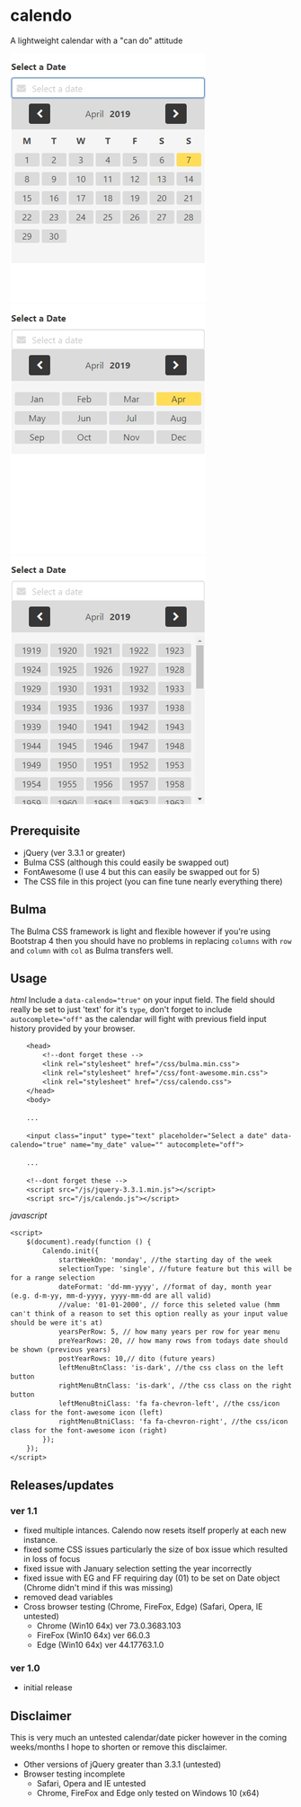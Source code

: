 # calendo
A lightweight calendar with a "can do" attitude

![example 1](https://github.com/zombiesbyte/calendo/blob/master/docs/image1.jpg)
![example 2](https://github.com/zombiesbyte/calendo/blob/master/docs/image2.jpg)
![example 3](https://github.com/zombiesbyte/calendo/blob/master/docs/image3.jpg)


## Prerequisite
- jQuery (ver 3.3.1 or greater)
- Bulma CSS (although this could easily be swapped out)
- FontAwesome (I use 4 but this can easily be swapped out for 5)
- The CSS file in this project (you can fine tune nearly everything there)

## Bulma
The Bulma CSS framework is light and flexible however if you're using Bootstrap 4 then you should have no problems in replacing `columns` with `row` and `column` with `col` as Bulma transfers well.

## Usage
*html*
Include a `data-calendo="true"` on your input field. The field should really be set to just 'text' for it's `type`, don't forget to include
`autocomplete="off"` as the calendar will fight with previous field input history provided by your browser. 
```
    <head>
        <!--dont forget these -->
        <link rel="stylesheet" href="/css/bulma.min.css">
        <link rel="stylesheet" href="/css/font-awesome.min.css">
        <link rel="stylesheet" href="/css/calendo.css">
    </head>
    <body> 
    
    ...
    
    <input class="input" type="text" placeholder="Select a date" data-calendo="true" name="my_date" value="" autocomplete="off">

    ...

    <!--dont forget these -->
    <script src="/js/jquery-3.3.1.min.js"></script>
    <script src="/js/calendo.js"></script>
```

*javascript*
```
<script>
    $(document).ready(function () {
        Calendo.init({
            startWeekOn: 'monday', //the starting day of the week
            selectionType: 'single', //future feature but this will be for a range selection
            dateFormat: 'dd-mm-yyyy', //format of day, month year (e.g. d-m-yy, mm-d-yyyy, yyyy-mm-dd are all valid)
            //value: '01-01-2000', // force this seleted value (hmm can't think of a reason to set this option really as your input value should be were it's at)
            yearsPerRow: 5, // how many years per row for year menu
            preYearRows: 20, // how many rows from todays date should be shown (previous years)
            postYearRows: 10,// dito (future years)
            leftMenuBtnClass: 'is-dark', //the css class on the left button
            rightMenuBtnClass: 'is-dark', //the css class on the right button
            leftMenuBtniClass: 'fa fa-chevron-left', //the css/icon class for the font-awesome icon (left)
            rightMenuBtniClass: 'fa fa-chevron-right', //the css/icon class for the font-awesome icon (right)
        });
    });
</script>
```

## Releases/updates

### ver 1.1
- fixed multiple intances. Calendo now resets itself properly at each new instance.
- fixed some CSS issues particularly the size of box issue which resulted in loss of focus
- fixed issue with January selection setting the year incorrectly
- fixed issue with EG and FF requiring day (01) to be set on Date object (Chrome didn't mind if this was missing)
- removed dead variables
- Cross browser testing (Chrome, FireFox, Edge) (Safari, Opera, IE untested)
    - Chrome (Win10 64x) ver 73.0.3683.103
    - FireFox (Win10 64x) ver 66.0.3
    - Edge (Win10 64x) ver 44.17763.1.0

### ver 1.0
- initial release



## Disclaimer
This is very much an untested calendar/date picker however in the coming weeks/months I hope to shorten or remove this disclaimer.
- Other versions of jQuery greater than 3.3.1 (untested)
- Browser testing incomplete
    - Safari, Opera and IE untested
    - Chrome, FireFox and Edge only tested on Windows 10 (x64)

